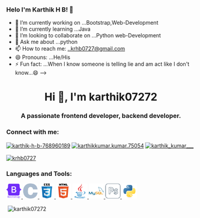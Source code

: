### Helo I'm Karthik H B! 👋


- 🔭 I’m currently working on ...Bootstrap,Web-Development
- 🌱 I’m currently learning ...Java
- 👯 I’m looking to collaborate on ...Python web-Development
- 💬 Ask me about ...python
- 📫 How to reach me: ..krhb0727@gmail.com
- 😄 Pronouns: ...He/His
- ⚡ Fun fact: ...When I know someone is telling lie and am act like I don't know...😄
-->


<h1 align="center">Hi 👋, I'm karthik07272</h1>
<h3 align="center">A passionate frontend developer, backend developer.</h3>

<h3 align="left">Connect with me:</h3>
<p align="left">
<a href="https://linkedin.com/in/karthik-h-b-768960189" target="blank"><img align="center" src="https://cdn.jsdelivr.net/npm/simple-icons@3.0.1/icons/linkedin.svg" alt="karthik-h-b-768960189" height="30" width="40" /></a>
<a href="https://fb.com/karthikkumar.kumar.75054" target="blank"><img align="center" src="https://cdn.jsdelivr.net/npm/simple-icons@3.0.1/icons/facebook.svg" alt="karthikkumar.kumar.75054" height="30" width="40" /></a>
<a href="https://instagram.com/karthik_kumar___" target="blank"><img align="center" src="https://cdn.jsdelivr.net/npm/simple-icons@3.0.1/icons/instagram.svg" alt="karthik_kumar___" height="30" width="40" /></a>

<a href="https://www.hackerrank.com/krhb0727" target="blank"><img align="center" src="https://cdn.jsdelivr.net/npm/simple-icons@3.0.1/icons/hackerrank.svg" alt="krhb0727" height="30" width="40" /></a>

</p>

<h3 align="left">Languages and Tools:</h3>
<p align="left"> <a href="https://getbootstrap.com" target="_blank"> <img src="https://raw.githubusercontent.com/devicons/devicon/master/icons/bootstrap/bootstrap-plain-wordmark.svg" alt="bootstrap" width="40" height="40"/> </a> <a href="https://www.cprogramming.com/" target="_blank"> <img src="https://raw.githubusercontent.com/devicons/devicon/master/icons/c/c-original.svg" alt="c" width="40" height="40"/> </a> <a href="https://www.w3schools.com/css/" target="_blank"> <img src="https://raw.githubusercontent.com/devicons/devicon/master/icons/css3/css3-original-wordmark.svg" alt="css3" width="40" height="40"/> </a> <a href="https://www.w3.org/html/" target="_blank"> <img src="https://raw.githubusercontent.com/devicons/devicon/master/icons/html5/html5-original-wordmark.svg" alt="html5" width="40" height="40"/> </a> <a href="https://www.java.com" target="_blank"> <img src="https://raw.githubusercontent.com/devicons/devicon/master/icons/java/java-original.svg" alt="java" width="40" height="40"/> </a> <a href="https://www.mysql.com/" target="_blank"> <img src="https://raw.githubusercontent.com/devicons/devicon/master/icons/mysql/mysql-original-wordmark.svg" alt="mysql" width="40" height="40"/> </a> <a href="https://www.photoshop.com/en" target="_blank"> <img src="https://raw.githubusercontent.com/devicons/devicon/master/icons/photoshop/photoshop-line.svg" alt="photoshop" width="40" height="40"/> </a> <a href="https://www.python.org" target="_blank"> <img src="https://raw.githubusercontent.com/devicons/devicon/master/icons/python/python-original.svg" alt="python" width="40" height="40"/> </a> </p>

<p>&nbsp;<img align="center" src="https://github-readme-stats.vercel.app/api?username=karthik07272&show_icons=true&locale=en" alt="karthik07272" /></p>
